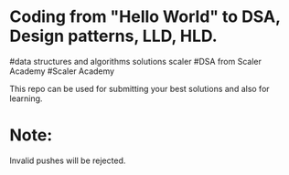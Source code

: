 # Coding from "Hello World" to DSA, Design patterns, LLD, HLD.
#data structures and algorithms solutions scaler
#DSA from Scaler Academy
#Scaler Academy

This repo can be used for submitting your best solutions and also for learning.


# Note:

Invalid pushes will be rejected.
